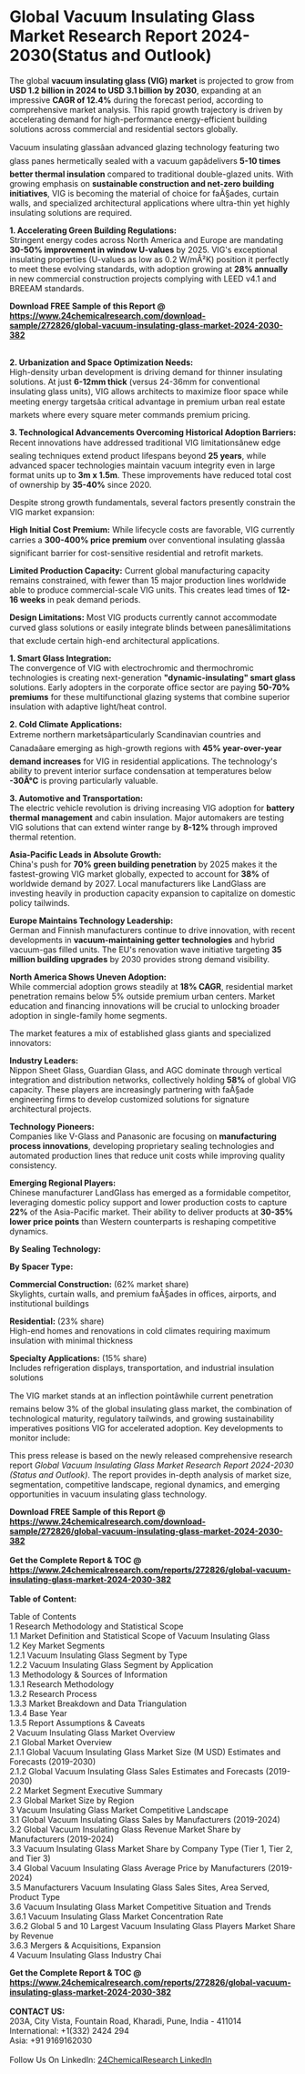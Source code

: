 <h1>Global Vacuum Insulating Glass Market Research Report 2024-2030(Status and Outlook)</h1><p>The global <strong>vacuum insulating glass (VIG) market</strong> is projected to grow from <strong>USD 1.2 billion in 2024 to USD 3.1 billion by 2030</strong>, expanding at an impressive <strong>CAGR of 12.4%</strong> during the forecast period, according to comprehensive market analysis. This rapid growth trajectory is driven by accelerating demand for high-performance energy-efficient building solutions across commercial and residential sectors globally.</p><p>Vacuum insulating glassâan advanced glazing technology featuring two glass panes hermetically sealed with a vacuum gapâdelivers <strong>5-10 times better thermal insulation</strong> compared to traditional double-glazed units. With growing emphasis on <strong>sustainable construction and net-zero building initiatives</strong>, VIG is becoming the material of choice for faÃ§ades, curtain walls, and specialized architectural applications where ultra-thin yet highly insulating solutions are required.</p><p><strong>1. Accelerating Green Building Regulations:</strong><br>
Stringent energy codes across North America and Europe are mandating <strong>30-50% improvement in window U-values</strong> by 2025. VIG's exceptional insulating properties (U-values as low as 0.2 W/mÂ²K) position it perfectly to meet these evolving standards, with adoption growing at <strong>28% annually</strong> in new commercial construction projects complying with LEED v4.1 and BREEAM standards.</p><div><b>Download FREE Sample of this Report @ 
            <a href="https://www.24chemicalresearch.com/download-sample/272826/global-vacuum-insulating-glass-market-2024-2030-382">
            https://www.24chemicalresearch.com/download-sample/272826/global-vacuum-insulating-glass-market-2024-2030-382</a></b></div><br><p><strong>2. Urbanization and Space Optimization Needs:</strong><br>
High-density urban development is driving demand for thinner insulating solutions. At just <strong>6-12mm thick</strong> (versus 24-36mm for conventional insulating glass units), VIG allows architects to maximize floor space while meeting energy targetsâa critical advantage in premium urban real estate markets where every square meter commands premium pricing.</p><p><strong>3. Technological Advancements Overcoming Historical Adoption Barriers:</strong><br>
Recent innovations have addressed traditional VIG limitationsânew edge sealing techniques extend product lifespans beyond <strong>25 years</strong>, while advanced spacer technologies maintain vacuum integrity even in large format units up to <strong>3m x 1.5m</strong>. These improvements have reduced total cost of ownership by <strong>35-40%</strong> since 2020.</p><p>Despite strong growth fundamentals, several factors presently constrain the VIG market expansion:</p><p><strong>High Initial Cost Premium:</strong> While lifecycle costs are favorable, VIG currently carries a <strong>300-400% price premium</strong> over conventional insulating glassâa significant barrier for cost-sensitive residential and retrofit markets.</p><p><strong>Limited Production Capacity:</strong> Current global manufacturing capacity remains constrained, with fewer than 15 major production lines worldwide able to produce commercial-scale VIG units. This creates lead times of <strong>12-16 weeks</strong> in peak demand periods.</p><p><strong>Design Limitations:</strong> Most VIG products currently cannot accommodate curved glass solutions or easily integrate blinds between panesâlimitations that exclude certain high-end architectural applications.</p><p><strong>1. Smart Glass Integration:</strong><br>
The convergence of VIG with electrochromic and thermochromic technologies is creating next-generation <strong>"dynamic-insulating" smart glass</strong> solutions. Early adopters in the corporate office sector are paying <strong>50-70% premiums</strong> for these multifunctional glazing systems that combine superior insulation with adaptive light/heat control.</p><p><strong>2. Cold Climate Applications:</strong><br>
Extreme northern marketsâparticularly Scandinavian countries and Canadaâare emerging as high-growth regions with <strong>45% year-over-year demand increases</strong> for VIG in residential applications. The technology's ability to prevent interior surface condensation at temperatures below <strong>-30Â°C</strong> is proving particularly valuable.</p><p><strong>3. Automotive and Transportation:</strong><br>
The electric vehicle revolution is driving increasing VIG adoption for <strong>battery thermal management</strong> and cabin insulation. Major automakers are testing VIG solutions that can extend winter range by <strong>8-12%</strong> through improved thermal retention.</p><p><strong>Asia-Pacific Leads in Absolute Growth:</strong><br>
China's push for <strong>70% green building penetration</strong> by 2025 makes it the fastest-growing VIG market globally, expected to account for <strong>38%</strong> of worldwide demand by 2027. Local manufacturers like LandGlass are investing heavily in production capacity expansion to capitalize on domestic policy tailwinds.</p><p><strong>Europe Maintains Technology Leadership:</strong><br>
German and Finnish manufacturers continue to drive innovation, with recent developments in <strong>vacuum-maintaining getter technologies</strong> and hybrid vacuum-gas filled units. The EU's renovation wave initiative targeting <strong>35 million building upgrades</strong> by 2030 provides strong demand visibility.</p><p><strong>North America Shows Uneven Adoption:</strong><br>
While commercial adoption grows steadily at <strong>18% CAGR</strong>, residential market penetration remains below 5% outside premium urban centers. Market education and financing innovations will be crucial to unlocking broader adoption in single-family home segments.</p><p>The market features a mix of established glass giants and specialized innovators:</p><p><strong>Industry Leaders:</strong><br>
Nippon Sheet Glass, Guardian Glass, and AGC dominate through vertical integration and distribution networks, collectively holding <strong>58%</strong> of global VIG capacity. These players are increasingly partnering with faÃ§ade engineering firms to develop customized solutions for signature architectural projects.</p><p><strong>Technology Pioneers:</strong><br>
Companies like V-Glass and Panasonic are focusing on <strong>manufacturing process innovations</strong>, developing proprietary sealing technologies and automated production lines that reduce unit costs while improving quality consistency.</p><p><strong>Emerging Regional Players:</strong><br>
Chinese manufacturer LandGlass has emerged as a formidable competitor, leveraging domestic policy support and lower production costs to capture <strong>22%</strong> of the Asia-Pacific market. Their ability to deliver products at <strong>30-35% lower price points</strong> than Western counterparts is reshaping competitive dynamics.</p><p><strong>By Sealing Technology:</strong></p><p><strong>By Spacer Type:</strong></p><p><strong>Commercial Construction:</strong> (62% market share)<br>
	Skylights, curtain walls, and premium faÃ§ades in offices, airports, and institutional buildings</p><p><strong>Residential:</strong> (23% share)<br>
	High-end homes and renovations in cold climates requiring maximum insulation with minimal thickness</p><p><strong>Specialty Applications:</strong> (15% share)<br>
	Includes refrigeration displays, transportation, and industrial insulation solutions</p><p>The VIG market stands at an inflection pointâwhile current penetration remains below 3% of the global insulating glass market, the combination of technological maturity, regulatory tailwinds, and growing sustainability imperatives positions VIG for accelerated adoption. Key developments to monitor include:</p><p>This press release is based on the newly released comprehensive research report <em>Global Vacuum Insulating Glass Market Research Report 2024-2030 (Status and Outlook)</em>. The report provides in-depth analysis of market size, segmentation, competitive landscape, regional dynamics, and emerging opportunities in vacuum insulating glass technology.</p><div><b>Download FREE Sample of this Report @ 
            <a href="https://www.24chemicalresearch.com/download-sample/272826/global-vacuum-insulating-glass-market-2024-2030-382">
            https://www.24chemicalresearch.com/download-sample/272826/global-vacuum-insulating-glass-market-2024-2030-382</a></b></div><br><div><b>Get the Complete Report & TOC @ 
            <a href="https://www.24chemicalresearch.com/reports/272826/global-vacuum-insulating-glass-market-2024-2030-382">
            https://www.24chemicalresearch.com/reports/272826/global-vacuum-insulating-glass-market-2024-2030-382</a></b></div><br>
            <b>Table of Content:</b><p>Table of Contents<br />
1 Research Methodology and Statistical Scope<br />
1.1 Market Definition and Statistical Scope of Vacuum Insulating Glass<br />
1.2 Key Market Segments<br />
1.2.1 Vacuum Insulating Glass Segment by Type<br />
1.2.2 Vacuum Insulating Glass Segment by Application<br />
1.3 Methodology & Sources of Information<br />
1.3.1 Research Methodology<br />
1.3.2 Research Process<br />
1.3.3 Market Breakdown and Data Triangulation<br />
1.3.4 Base Year<br />
1.3.5 Report Assumptions & Caveats<br />
2 Vacuum Insulating Glass Market Overview<br />
2.1 Global Market Overview<br />
2.1.1 Global Vacuum Insulating Glass Market Size (M USD) Estimates and Forecasts (2019-2030)<br />
2.1.2 Global Vacuum Insulating Glass Sales Estimates and Forecasts (2019-2030)<br />
2.2 Market Segment Executive Summary<br />
2.3 Global Market Size by Region<br />
3 Vacuum Insulating Glass Market Competitive Landscape<br />
3.1 Global Vacuum Insulating Glass Sales by Manufacturers (2019-2024)<br />
3.2 Global Vacuum Insulating Glass Revenue Market Share by Manufacturers (2019-2024)<br />
3.3 Vacuum Insulating Glass Market Share by Company Type (Tier 1, Tier 2, and Tier 3)<br />
3.4 Global Vacuum Insulating Glass Average Price by Manufacturers (2019-2024)<br />
3.5 Manufacturers Vacuum Insulating Glass Sales Sites, Area Served, Product Type<br />
3.6 Vacuum Insulating Glass Market Competitive Situation and Trends<br />
3.6.1 Vacuum Insulating Glass Market Concentration Rate<br />
3.6.2 Global 5 and 10 Largest Vacuum Insulating Glass Players Market Share by Revenue<br />
3.6.3 Mergers & Acquisitions, Expansion<br />
4 Vacuum Insulating Glass Industry Chai</p><div><b>Get the Complete Report & TOC @ 
            <a href="https://www.24chemicalresearch.com/reports/272826/global-vacuum-insulating-glass-market-2024-2030-382">
            https://www.24chemicalresearch.com/reports/272826/global-vacuum-insulating-glass-market-2024-2030-382</a></b></div><br><b>CONTACT US:</b><br>
            203A, City Vista, Fountain Road, Kharadi, Pune, India - 411014<br>
            International: +1(332) 2424 294<br>
            Asia: +91 9169162030 <br><br>
            Follow Us On LinkedIn: <a href="https://www.linkedin.com/company/24chemicalresearch/">24ChemicalResearch LinkedIn</a>